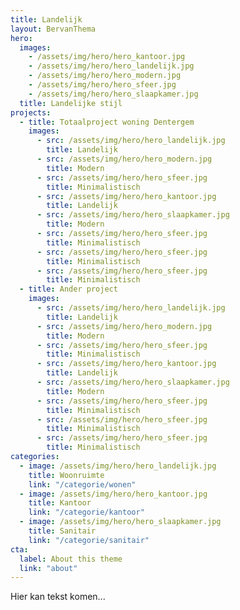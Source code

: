 ```yaml
---
title: Landelijk
layout: BervanThema
hero:
  images:
    - /assets/img/hero/hero_kantoor.jpg
    - /assets/img/hero/hero_landelijk.jpg
    - /assets/img/hero/hero_modern.jpg
    - /assets/img/hero/hero_sfeer.jpg
    - /assets/img/hero/hero_slaapkamer.jpg 
  title: Landelijke stijl
projects:
  - title: Totaalproject woning Dentergem
    images:
      - src: /assets/img/hero/hero_landelijk.jpg
        title: Landelijk
      - src: /assets/img/hero/hero_modern.jpg
        title: Modern
      - src: /assets/img/hero/hero_sfeer.jpg
        title: Minimalistisch
      - src: /assets/img/hero/hero_kantoor.jpg
        title: Landelijk
      - src: /assets/img/hero/hero_slaapkamer.jpg
        title: Modern
      - src: /assets/img/hero/hero_sfeer.jpg
        title: Minimalistisch   
      - src: /assets/img/hero/hero_sfeer.jpg
        title: Minimalistisch 
      - src: /assets/img/hero/hero_sfeer.jpg
        title: Minimalistisch
  - title: Ander project
    images:
      - src: /assets/img/hero/hero_landelijk.jpg
        title: Landelijk
      - src: /assets/img/hero/hero_modern.jpg
        title: Modern
      - src: /assets/img/hero/hero_sfeer.jpg
        title: Minimalistisch
      - src: /assets/img/hero/hero_kantoor.jpg
        title: Landelijk
      - src: /assets/img/hero/hero_slaapkamer.jpg
        title: Modern
      - src: /assets/img/hero/hero_sfeer.jpg
        title: Minimalistisch   
      - src: /assets/img/hero/hero_sfeer.jpg
        title: Minimalistisch 
      - src: /assets/img/hero/hero_sfeer.jpg
        title: Minimalistisch        
categories:
  - image: /assets/img/hero/hero_landelijk.jpg
    title: Woonruimte
    link: "/categorie/wonen"
  - image: /assets/img/hero/hero_kantoor.jpg
    title: Kantoor
    link: "/categorie/kantoor"
  - image: /assets/img/hero/hero_slaapkamer.jpg
    title: Sanitair
    link: "/categorie/sanitair"
cta:
  label: About this theme
  link: "about"
---
```


Hier kan tekst komen...
